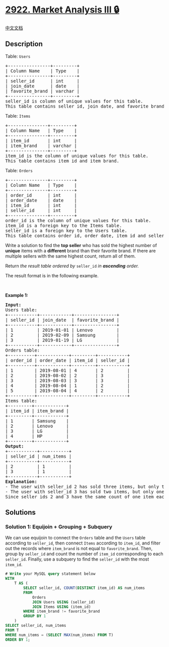 # [2922. Market Analysis III 🔒](https://leetcode.com/problems/market-analysis-iii)

[中文文档](/solution/2900-2999/2922.Market%20Analysis%20III/README.md)

<!-- tags:Database -->

<!-- difficulty:Medium -->

## Description

<p>Table: <code>Users</code></p>

<pre>
+----------------+---------+
| Column Name    | Type    |
+----------------+---------+
| seller_id      | int     |
| join_date      | date    |
| favorite_brand | varchar |
+----------------+---------+
seller_id is column of unique values for this table.
This table contains seller id, join date, and favorite brand of sellers.
</pre>

<p>Table: <code>Items</code></p>

<pre>
+---------------+---------+
| Column Name   | Type    |
+---------------+---------+
| item_id       | int     |
| item_brand    | varchar |
+---------------+---------+
item_id is the column of unique values for this table.
This table contains item id and item brand.</pre>

<p>Table: <code>Orders</code></p>

<pre>
+---------------+---------+
| Column Name   | Type    |
+---------------+---------+
| order_id      | int     |
| order_date    | date    |
| item_id       | int     |
| seller_id     | int     |
+---------------+---------+
order_id is the column of unique values for this table.
item_id is a foreign key to the Items table.
seller_id is a foreign key to the Users table.
This table contains order id, order date, item id and seller id.</pre>

<p>Write a solution to find the <strong>top seller</strong> who has sold the highest number of<strong> unique</strong> items with a <strong>different</strong> brand than their favorite brand. If there are multiple sellers with the same highest count, return all of them.</p>

<p>Return <em>the result table ordered by</em> <code>seller_id</code> <em>in <strong>ascending</strong> order.</em></p>

<p>The result format is in the following example.</p>

<p>&nbsp;</p>
<p><strong class="example">Example 1:</strong></p>

<pre>
<strong>Input:</strong> 
Users table:
+-----------+------------+----------------+
| seller_id | join_date  | favorite_brand |
+-----------+------------+----------------+
| 1         | 2019-01-01 | Lenovo         |
| 2         | 2019-02-09 | Samsung        |
| 3         | 2019-01-19 | LG             |
+-----------+------------+----------------+
Orders table:
+----------+------------+---------+-----------+
| order_id | order_date | item_id | seller_id |
+----------+------------+---------+-----------+
| 1        | 2019-08-01 | 4       | 2         |
| 2        | 2019-08-02 | 2       | 3         |
| 3        | 2019-08-03 | 3       | 3         |
| 4        | 2019-08-04 | 1       | 2         |
| 5        | 2019-08-04 | 4       | 2         |
+----------+------------+---------+-----------+
Items table:
+---------+------------+
| item_id | item_brand |
+---------+------------+
| 1       | Samsung    |
| 2       | Lenovo     |
| 3       | LG         |
| 4       | HP         |
+---------+------------+
<strong>Output:</strong> 
+-----------+-----------+
| seller_id | num_items |
+-----------+-----------+
| 2         | 1         |
| 3         | 1         |
+-----------+-----------+
<strong>Explanation:</strong> 
- The user with seller_id 2 has sold three items, but only two of them are not marked as a favorite. We will include a unique count of 1 because both of these items are identical.
- The user with seller_id 3 has sold two items, but only one of them is not marked as a favorite. We will include just that non-favorite item in our count.
Since seller_ids 2 and 3 have the same count of one item each, they both will be displayed in the output.</pre>

## Solutions

### Solution 1: Equijoin + Grouping + Subquery

We can use equijoin to connect the `Orders` table and the `Users` table according to `seller_id`, then connect `Items` according to `item_id`, and filter out the records where `item_brand` is not equal to `favorite_brand`. Then, group by `seller_id` and count the number of `item_id` corresponding to each `seller_id`. Finally, use a subquery to find the `seller_id` with the most `item_id`.

<!-- tabs:start -->

```sql
# Write your MySQL query statement below
WITH
    T AS (
        SELECT seller_id, COUNT(DISTINCT item_id) AS num_items
        FROM
            Orders
            JOIN Users USING (seller_id)
            JOIN Items USING (item_id)
        WHERE item_brand != favorite_brand
        GROUP BY 1
    )
SELECT seller_id, num_items
FROM T
WHERE num_items = (SELECT MAX(num_items) FROM T)
ORDER BY 1;
```

<!-- tabs:end -->

<!-- end -->
